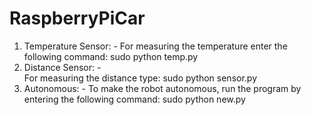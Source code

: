 # RaspberryPiCar

1. Temperature Sensor: -
For measuring the temperature enter the following command:
sudo python temp.py
2. Distance Sensor: -  
For measuring the distance type:
sudo python sensor.py
3. Autonomous: -
To make the robot autonomous, run the program by entering the following command:
sudo python new.py
